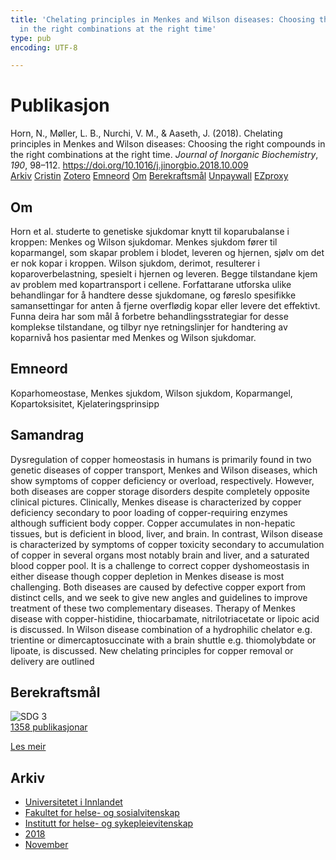 ```yaml
---
title: 'Chelating principles in Menkes and Wilson diseases: Choosing the right compounds
  in the right combinations at the right time'
type: pub
encoding: UTF-8

---
```

<h1>Publikasjon</h1>
<article id="csl-bib-container-9J3GQME4" class="csl-bib-container">
  <div class="csl-bib-body"> <div class="csl-entry">Horn, N., Møller, L. B., Nurchi, V. M., &#38; Aaseth, J. (2018). Chelating principles in Menkes and Wilson diseases: Choosing the right compounds in the right combinations at the right time. <i>Journal of Inorganic Biochemistry</i>, <i>190</i>, 98–112. <a href="https://doi.org/10.1016/j.jinorgbio.2018.10.009">https://doi.org/10.1016/j.jinorgbio.2018.10.009</a></div> </div>
  <div class="csl-bib-buttons">
    <a href="#taxonomy-article-9J3GQME4" alt="archive" class="csl-bib-button">Arkiv</a>
    <a href="https://app.cristin.no/results/show.jsf?id=1627932" alt="Cristin" class="csl-bib-button">Cristin</a>
    <a href="http://zotero.org/groups/5881554/items/9J3GQME4" alt="Zotero" class="csl-bib-button">Zotero</a>
    <a href="#keywords-article-9J3GQME4" alt="keywords" class="csl-bib-button">Emneord</a>
    <a href="#about-article-9J3GQME4" alt="about_pub" class="csl-bib-button">Om</a>
    <a href="#sdg-article-9J3GQME4" alt="sdg" class="csl-bib-button">Berekraftsmål</a>
    <a href="https://doi.org/10.1016/j.jinorgbio.2018.10.009" alt="Unpaywall" class="csl-bib-button">Unpaywall</a>
    <a href="https://doi.org/10.1016/j.jinorgbio.2018.10.009" alt="EZproxy" class="csl-bib-button">EZproxy</a>
  </div>
  <div id="csl-bib-meta-container-9J3GQME4"></div>
</article>
<div id="csl-bib-meta-9J3GQME4" class="csl-bib-meta">
  <article id="about-article-9J3GQME4" class="about_pub-article">
    <h1>Om</h1>
    Horn et al. studerte to genetiske sjukdomar knytt til koparubalanse i kroppen: Menkes og Wilson sjukdomar. Menkes sjukdom fører til koparmangel, som skapar problem i blodet, leveren og hjernen, sjølv om det er nok kopar i kroppen. Wilson sjukdom, derimot, resulterer i koparoverbelastning, spesielt i hjernen og leveren. Begge tilstandane kjem av problem med kopartransport i cellene. Forfattarane utforska ulike behandlingar for å handtere desse sjukdomane, og føreslo spesifikke samansettingar for anten å fjerne overflødig kopar eller levere det effektivt. Funna deira har som mål å forbetre behandlingsstrategiar for desse komplekse tilstandane, og tilbyr nye retningslinjer for handtering av koparnivå hos pasientar med Menkes og Wilson sjukdomar.
  </article>
  <article id="keywords-article-9J3GQME4" class="keywords-article">
    <h1>Emneord</h1>
    Koparhomeostase, Menkes sjukdom, Wilson sjukdom, Koparmangel, Kopartoksisitet, Kjelateringsprinsipp
  </article>
  <article id="abstract-article-9J3GQME4" class="abstract-article">
    <h1>Samandrag</h1>
    Dysregulation of copper homeostasis in humans is primarily found in two genetic diseases of copper transport, Menkes and Wilson diseases, which show symptoms of copper deficiency or overload, respectively. However, both diseases are copper storage disorders despite completely opposite clinical pictures. Clinically, Menkes disease is characterized by copper deficiency secondary to poor loading of copper-requiring enzymes although sufficient body copper. Copper accumulates in non-hepatic tissues, but is deficient in blood, liver, and brain. In contrast, Wilson disease is characterized by symptoms of copper toxicity secondary to accumulation of copper in several organs most notably brain and liver, and a saturated blood copper pool. It is a challenge to correct copper dyshomeostasis in either disease though copper depletion in Menkes disease is most challenging. Both diseases are caused by defective copper export from distinct cells, and we seek to give new angles and guidelines to improve treatment of these two complementary diseases. Therapy of Menkes disease with copper-histidine, thiocarbamate, nitrilotriacetate or lipoic acid is discussed. In Wilson disease combination of a hydrophilic chelator e.g. trientine or dimercaptosuccinate with a brain shuttle e.g. thiomolybdate or lipoate, is discussed. New chelating principles for copper removal or delivery are outlined
  </article>
  <article id="sdg-article-9J3GQME4" class="sdg-article">
    <h1>Berekraftsmål</h1>
    <div class="sdg-container"><div id="sdg3" class="sdg">
        <img src="{{< params subfolder >}}images/sdg/sdg03_nn.png" class="image" alt="SDG 3">
        <div class="sdg-overlay">
          <a href="/nn/archive/?key=?sdg=3#archive" class="sdg-publication-count"><span>1358</span> publikasjonar</a>
          <p><a href="https://fn.no/om-fn/fns-baerekraftsmaal/god-helse-og-livskvalitet?lang=nno-NO" class="sdg-read-more">Les meir</a></p>
        </div>
      </div></div>
  </article>
  <article id="taxonomy-article-9J3GQME4" class="taxonomy-article">
    <h1>Arkiv</h1>
    <ul>
      <li>
        <a href="/nn/archive/?key=3DCRN523">Universitetet i Innlandet</a>
      </li>
      <li>
        <a href="/nn/archive/?key=IDKFS3MX">Fakultet for helse- og sosialvitenskap</a>
      </li>
      <li>
        <a href="/nn/archive/?key=GTV4ECMZ">Institutt for helse- og sykepleievitenskap</a>
      </li>
      <li>
        <a href="/nn/archive/?key=676HMQBA">2018</a>
      </li>
      <li>
        <a href="/nn/archive/?key=QBYYL8BM">November</a>
      </li>
    </ul>
  </article>
</div>
